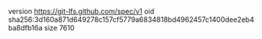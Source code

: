 version https://git-lfs.github.com/spec/v1
oid sha256:3d160a871d649278c157cf5779a6834818bd4962457c1400dee2eb4ba8dfb16a
size 7610

